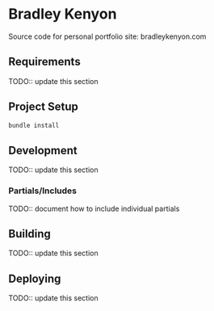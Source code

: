 # Bradley Kenyon

Source code for personal portfolio site: bradleykenyon.com

## Requirements

TODO:: update this section

## Project Setup

```bash
bundle install
```

## Development

TODO:: update this section

### Partials/Includes

TODO:: document how to include individual partials

## Building

TODO:: update this section

## Deploying

TODO:: update this section
